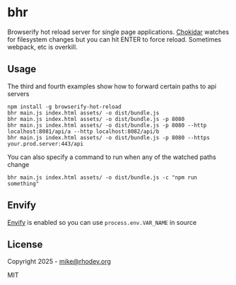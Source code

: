 # bhr
Browserify hot reload server for single page applications. [Chokidar](https://www.npmjs.com/package/chokidar) watches for filesystem changes but you can hit ENTER to force reload. Sometimes webpack, etc is overkill.

## Usage
The third and fourth examples show how to forward certain paths to api servers
```
npm install -g browserify-hot-reload
bhr main.js index.html assets/ -o dist/bundle.js
bhr main.js index.html assets/ -o dist/bundle.js -p 8080
bhr main.js index.html assets/ -o dist/bundle.js -p 8080 --http localhost:8081/api/a --http localhost:8082/api/b
bhr main.js index.html assets/ -o dist/bundle.js -p 8080 --https your.prod.server:443/api
```

You can also specify a command to run when any of the watched paths change
```
bhr main.js index.html assets/ -o dist/bundle.js -c "npm run something"
```

## Envify
[Envify](https://www.npmjs.com/package/@browserify/envify) is enabled so you can use `process.env.VAR_NAME` in source

## License
Copyright 2025 - mike@rhodey.org

MIT
